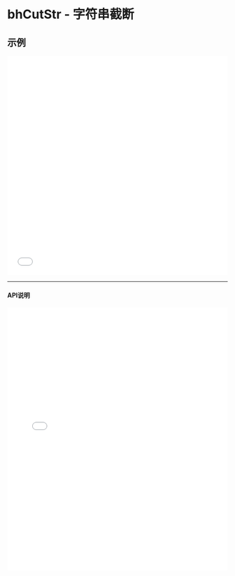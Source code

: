 # bhCutStr - 字符串截断

## 示例

<iframe width="100%" height="500" src="//jsrun.net/s4pKp/embedded/all/light/" allowfullscreen="allowfullscreen" frameborder="0"></iframe>

*****
#### API说明

<iframe width="100%" height="600" src="/docs/1.0/module-bhCutStr.html" frameborder="0" id="innerFrame"></iframe>
